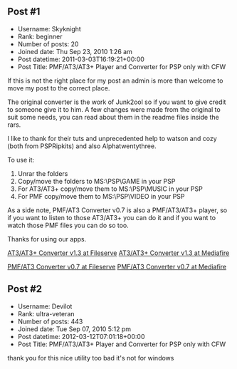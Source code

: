 ## Post #1
- Username: Skyknight
- Rank: beginner
- Number of posts: 20
- Joined date: Thu Sep 23, 2010 1:26 am
- Post datetime: 2011-03-03T16:19:21+00:00
- Post Title: PMF/AT3/AT3+ Player and Converter for PSP only with CFW

If this is not the right place for my post an admin is more than welcome to move my post to the correct place.

The original converter is the work of Junk2ool so if you want to give credit to someone give it to him.
A few changes were made from the original to suit some needs, you can read about them in the readme files inside the rars.

I like to thank for their tuts and unprecedented help to watson and cozy (both from PSPRipkits) and also Alphatwentythree.







To use it:

1. Unrar the folders
2. Copy/move the folders to MS:\PSP\GAME in your PSP
3. For AT3/AT3+ copy/move them to MS:\PSP\MUSIC in your PSP
4. For PMF copy/move them to MS:\PSP\VIDEO in your PSP

As a side note, PMF/AT3 Converter v0.7 is also a PMF/AT3/AT3+ player, so if you want to listen to those AT3/AT3+ you can do it and if you want to watch those PMF files you can do so too.

Thanks for using our apps.

[AT3/AT3+ Converter v1.3 at Fileserve](http://www.fileserve.com/file/nHVXCrS)
[AT3/AT3+ Converter v1.3 at Mediafire](http://www.mediafire.com/download.php?fmxixpfuaoae4bw)

[PMF/AT3 Converter v0.7 at Fileserve](http://www.fileserve.com/file/a2X9RSh)
[PMF/AT3 Converter v0.7 at Mediafire](http://www.mediafire.com/download.php?s8aa1q911hvc93c)
## Post #2
- Username: Devilot
- Rank: ultra-veteran
- Number of posts: 443
- Joined date: Tue Sep 07, 2010 5:12 pm
- Post datetime: 2012-03-12T07:01:18+00:00
- Post Title: PMF/AT3/AT3+ Player and Converter for PSP only with CFW

thank you for this nice utility  too bad it's not for windows
